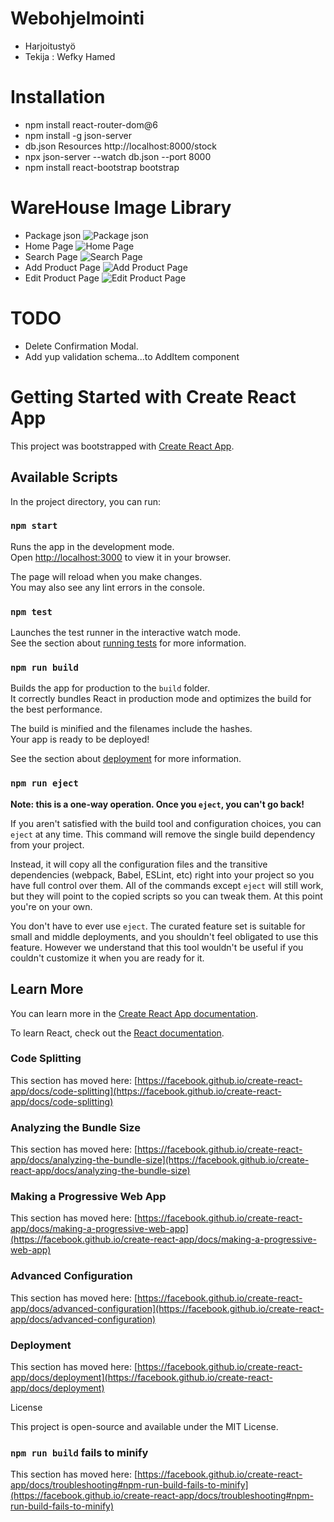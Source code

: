 #  Webohjelmointi
 * Harjoitustyö
 * Tekija : Wefky Hamed

# Installation
* npm install react-router-dom@6
* npm install -g json-server
* db.json Resources
  http://localhost:8000/stock
* npx json-server --watch db.json --port 8000
* npm install react-bootstrap bootstrap

# WareHouse Image Library
* Package json
![Package json](https://user-images.githubusercontent.com/97392010/167570513-2d2df47a-e1ca-4f03-b915-cd9c2d2dae6b.png)
* Home Page
![Home Page](https://user-images.githubusercontent.com/97392010/167566580-2e49be5e-263c-4153-b880-48dcfbee4d57.png)
* Search Page
![Search Page](https://user-images.githubusercontent.com/97392010/167567479-11affed4-a487-40e0-86c5-594767aaeb24.png)
* Add Product Page
![Add Product Page](https://user-images.githubusercontent.com/97392010/167567689-c9c14967-d9d3-4a7b-825c-40a1d73169c3.png)
* Edit Product Page
![Edit Product Page](https://user-images.githubusercontent.com/97392010/167567799-9c986854-2f81-4ea4-8efa-3872f65851b2.png)


# TODO
* Delete Confirmation Modal.
* Add yup validation schema...to AddItem component


# Getting Started with Create React App

This project was bootstrapped with [Create React App](https://github.com/facebook/create-react-app).

## Available Scripts

In the project directory, you can run:

### `npm start`

Runs the app in the development mode.\
Open [http://localhost:3000](http://localhost:3000) to view it in your browser.

The page will reload when you make changes.\
You may also see any lint errors in the console.

### `npm test`

Launches the test runner in the interactive watch mode.\
See the section about [running tests](https://facebook.github.io/create-react-app/docs/running-tests) for more information.

### `npm run build`

Builds the app for production to the `build` folder.\
It correctly bundles React in production mode and optimizes the build for the best performance.

The build is minified and the filenames include the hashes.\
Your app is ready to be deployed!

See the section about [deployment](https://facebook.github.io/create-react-app/docs/deployment) for more information.

### `npm run eject`

**Note: this is a one-way operation. Once you `eject`, you can't go back!**

If you aren't satisfied with the build tool and configuration choices, you can `eject` at any time. This command will remove the single build dependency from your project.

Instead, it will copy all the configuration files and the transitive dependencies (webpack, Babel, ESLint, etc) right into your project so you have full control over them. All of the commands except `eject` will still work, but they will point to the copied scripts so you can tweak them. At this point you're on your own.

You don't have to ever use `eject`. The curated feature set is suitable for small and middle deployments, and you shouldn't feel obligated to use this feature. However we understand that this tool wouldn't be useful if you couldn't customize it when you are ready for it.

## Learn More

You can learn more in the [Create React App documentation](https://facebook.github.io/create-react-app/docs/getting-started).

To learn React, check out the [React documentation](https://reactjs.org/).

### Code Splitting

This section has moved here: [https://facebook.github.io/create-react-app/docs/code-splitting](https://facebook.github.io/create-react-app/docs/code-splitting)

### Analyzing the Bundle Size

This section has moved here: [https://facebook.github.io/create-react-app/docs/analyzing-the-bundle-size](https://facebook.github.io/create-react-app/docs/analyzing-the-bundle-size)

### Making a Progressive Web App

This section has moved here: [https://facebook.github.io/create-react-app/docs/making-a-progressive-web-app](https://facebook.github.io/create-react-app/docs/making-a-progressive-web-app)

### Advanced Configuration

This section has moved here: [https://facebook.github.io/create-react-app/docs/advanced-configuration](https://facebook.github.io/create-react-app/docs/advanced-configuration)

### Deployment

This section has moved here: [https://facebook.github.io/create-react-app/docs/deployment](https://facebook.github.io/create-react-app/docs/deployment)

License

This project is open-source and available under the MIT License.

### `npm run build` fails to minify

This section has moved here: [https://facebook.github.io/create-react-app/docs/troubleshooting#npm-run-build-fails-to-minify](https://facebook.github.io/create-react-app/docs/troubleshooting#npm-run-build-fails-to-minify)

